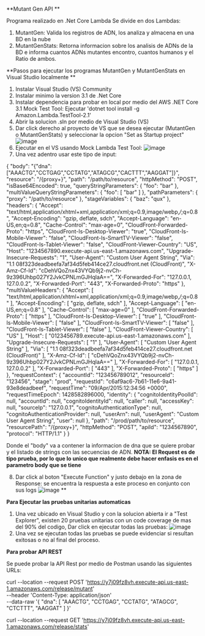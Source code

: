 **Mutant Gen API **

Programa realizado en .Net Core Lambda
Se divide en dos Lambdas:
1. MutantGen: Valida los registros de ADN, los analiza y almacena en una BD en la nube
2. MutantGenStats: Retorna informacion sobre los analisis de ADNs de la BD e informa cuantos ADNs mutantes encontro, cuantos humanos y el Ratio de ambos.

**Pasos para ejecutar los programas MutantGen y MutantGenStats en Visual Studio localmente **
1. Instalar Visual Studio (VS) Community
2. Instalar minimo la version 3.1 de .Net Core
3. Instalar dependencia para probar en local por medio del AWS .NET Core 3.1 Mock Test Tool: Ejecutar 'dotnet tool install -g Amazon.Lambda.TestTool-2.1'
4. Abrir la solucion .sln por medio de Visual Studio (VS)
5. Dar click derecho al proyecto de VS que se desea ejecutar (MutantGen o MutantGenStats) y seleccionar la opcion "Set as Startup project"
![image](https://user-images.githubusercontent.com/103683478/163465721-80d04eac-b172-45c6-8ec6-d4a4730790b2.png)
6. Ejecutar en el VS usando Mock Lambda Test Tool:
![image](https://user-images.githubusercontent.com/103683478/163464281-448b333f-cb31-458c-aeca-e60387559109.png)
7. Una vez adentro usar este tipo de input:

{
  "body": "{\"dna\": [\"AAACTG\",\"CCTGAG\",\"CCTATG\",\"ATAGCG\",\"CACTTT\",\"AAGGAT\"]}",
  "resource": "/{proxy+}",
  "path": "/path/to/resource",
  "httpMethod": "POST",
  "isBase64Encoded": true,
  "queryStringParameters": {
    "foo": "bar"
  },
  "multiValueQueryStringParameters": {
    "foo": [
      "bar"
    ]
  },
  "pathParameters": {
    "proxy": "/path/to/resource"
  },
  "stageVariables": {
    "baz": "qux"
  },
  "headers": {
    "Accept": "text/html,application/xhtml+xml,application/xml;q=0.9,image/webp,*/*;q=0.8",
    "Accept-Encoding": "gzip, deflate, sdch",
    "Accept-Language": "en-US,en;q=0.8",
    "Cache-Control": "max-age=0",
    "CloudFront-Forwarded-Proto": "https",
    "CloudFront-Is-Desktop-Viewer": "true",
    "CloudFront-Is-Mobile-Viewer": "false",
    "CloudFront-Is-SmartTV-Viewer": "false",
    "CloudFront-Is-Tablet-Viewer": "false",
    "CloudFront-Viewer-Country": "US",
    "Host": "1234567890.execute-api.us-east-1.amazonaws.com",
    "Upgrade-Insecure-Requests": "1",
    "User-Agent": "Custom User Agent String",
    "Via": "1.1 08f323deadbeefa7af34d5feb414ce27.cloudfront.net (CloudFront)",
    "X-Amz-Cf-Id": "cDehVQoZnx43VYQb9j2-nvCh-9z396Uhbp027Y2JvkCPNLmGJHqlaA==",
    "X-Forwarded-For": "127.0.0.1, 127.0.0.2",
    "X-Forwarded-Port": "443",
    "X-Forwarded-Proto": "https"
  },
  "multiValueHeaders": {
    "Accept": [
      "text/html,application/xhtml+xml,application/xml;q=0.9,image/webp,*/*;q=0.8"
    ],
    "Accept-Encoding": [
      "gzip, deflate, sdch"
    ],
    "Accept-Language": [
      "en-US,en;q=0.8"
    ],
    "Cache-Control": [
      "max-age=0"
    ],
    "CloudFront-Forwarded-Proto": [
      "https"
    ],
    "CloudFront-Is-Desktop-Viewer": [
      "true"
    ],
    "CloudFront-Is-Mobile-Viewer": [
      "false"
    ],
    "CloudFront-Is-SmartTV-Viewer": [
      "false"
    ],
    "CloudFront-Is-Tablet-Viewer": [
      "false"
    ],
    "CloudFront-Viewer-Country": [
      "US"
    ],
    "Host": [
      "0123456789.execute-api.us-east-1.amazonaws.com"
    ],
    "Upgrade-Insecure-Requests": [
      "1"
    ],
    "User-Agent": [
      "Custom User Agent String"
    ],
    "Via": [
      "1.1 08f323deadbeefa7af34d5feb414ce27.cloudfront.net (CloudFront)"
    ],
    "X-Amz-Cf-Id": [
      "cDehVQoZnx43VYQb9j2-nvCh-9z396Uhbp027Y2JvkCPNLmGJHqlaA=="
    ],
    "X-Forwarded-For": [
      "127.0.0.1, 127.0.0.2"
    ],
    "X-Forwarded-Port": [
      "443"
    ],
    "X-Forwarded-Proto": [
      "https"
    ]
  },
  "requestContext": {
    "accountId": "123456789012",
    "resourceId": "123456",
    "stage": "prod",
    "requestId": "c6af9ac6-7b61-11e6-9a41-93e8deadbeef",
    "requestTime": "09/Apr/2015:12:34:56 +0000",
    "requestTimeEpoch": 1428582896000,
    "identity": {
      "cognitoIdentityPoolId": null,
      "accountId": null,
      "cognitoIdentityId": null,
      "caller": null,
      "accessKey": null,
      "sourceIp": "127.0.0.1",
      "cognitoAuthenticationType": null,
      "cognitoAuthenticationProvider": null,
      "userArn": null,
      "userAgent": "Custom User Agent String",
      "user": null
    },
    "path": "/prod/path/to/resource",
    "resourcePath": "/{proxy+}",
    "httpMethod": "POST",
    "apiId": "1234567890",
    "protocol": "HTTP/1.1"
  }
}

Donde el "body" va a contener la informacion de dna que se quiere probar y el listado de strings con las secuencias de ADN.
**NOTA: El Request es de tipo prueba, por lo que lo unico que realmente debe hacer enfasis es en el parametro body que se tiene**

8. Dar click al boton "Execute Function" y justo debajo en la zona de Response: se encuentra la respuesta a este proceso en conjunto con sus logs
![image](https://user-images.githubusercontent.com/103683478/163465433-0d2bb31c-97fc-49e3-8fc6-611070d3f896.png)
**

**Para Ejecutar las pruebas unitarias automaticas**
1. Una vez ubicado en Visual Studio y con la solucion abierta ir a "Test Explorer", existen 20 pruebas unitarias con un code coverage de mas del 90% del codigo, Dar click en ejecutar todas las pruebas:
![image](https://user-images.githubusercontent.com/103683478/163481922-f426aa15-c123-42b2-add0-cd1f15e88f09.png)
2. Una vez se ejecutan todas las pruebas se puede evidenciar si resultan exitosas o no al final del proceso.

**Para probar API REST**

Se puede probar la API Rest por medio de Postman usando las siguientes URLs:

curl --location --request POST 'https://y7j09fz8vh.execute-api.us-east-1.amazonaws.com/release/mutant' \
--header 'Content-Type: application/json' \
--data-raw '{
    "dna": [
        "AAACTG",
        "CCTGAG",
        "CCTATG",
        "ATAGCG",
        "CTCTTT",
        "AAGGAT"
    ]
}'


curl --location --request GET 'https://y7j09fz8vh.execute-api.us-east-1.amazonaws.com/release/stats'

